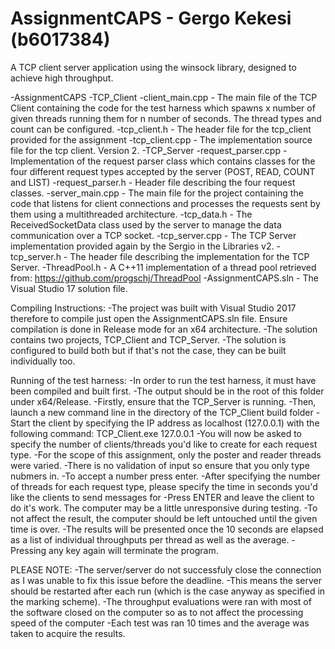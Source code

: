 # AssignmentCAPS - Gergo Kekesi (b6017384)

A TCP client server application using the winsock library, designed to achieve high throughput.

-AssignmentCAPS
	-TCP_Client
		-client_main.cpp - The main file of the TCP Client containing the code for the 
				   test harness which spawns x number of given threads running them for
				   n number of seconds. The thread types and count can be configured.
		-tcp_client.h	 - The header file for the tcp_client provided for the assignment
		-tcp_client.cpp  - The implementation source file for the tcp client. Version 2.
	-TCP_Server
		-request_parser.cpp - Implementation of the request parser class which contains
				      classes for the four different request types accepted by the server
				      (POST, READ, COUNT and LIST)
		-request_parser.h   - Header file describing the four request classes.
		-server_main.cpp    - The main file for the project containing the code that listens for client
				      connections and processes the requests sent by them using a multithreaded
				      architecture.
		-tcp_data.h	    - The ReceivedSocketData class used by the server to manage the data communication
				      over a TCP socket.
		-tcp_server.cpp	    - The TCP Server implementation provided again by the Sergio in the Libraries v2.
		-tcp_server.h	    - The header file describing the implementation for the TCP Server.
		-ThreadPool.h	    - A C++11 implementation of a thread pool retrieved from:
				      https://github.com/progschj/ThreadPool
	-AssignmentCAPS.sln	    - The Visual Studio 17 solution file.

Compiling Instructions:
-The project was built with Visual Studio 2017 therefore to compile just open the AssignmentCAPS.sln file.
 Ensure compilation is done in Release mode for an x64 architecture. 
-The solution contains two projects, TCP_Client and TCP_Server. 
-The solution is configured to build both but if that's not the case, they can be built individually too.

Running of the test harness:
-In order to run the test harness, it must have been compiled and built first.
-The output should be in the root of this folder under x64/Release.
-Firstly, ensure that the TCP_Server is running.
-Then, launch a new command line in the directory of the TCP_Client build folder
-Start the client by specifying the IP address as localhost (127.0.0.1) with the following command: TCP_Client.exe 127.0.0.1
-You will now be asked to specify the number of clients/threads you'd like to create for each request type.
-For the scope of this assignment, only the poster and reader threads were varied.
-There is no validation of input so ensure that you only type nubmers in.
-To accept a number press enter.
-After specifying the number of threads for each request type, please specify the time in seconds you'd like the clients to send messages for
-Press ENTER and leave the client to do it's work. The computer may be a little unresponsive during testing.
-To not affect the result, the computer should be left untouched until the given time is over.
-The results will be presented once the 10 seconds are elapsed as a list of individual throughputs per thread as well as the average.
-Pressing any key again will terminate the program.

PLEASE NOTE:
-The server/server do not successfuly close the connection as I was unable to fix this issue before the deadline.
-This means the server should be restarted after each run (which is the case anyway as specified in the marking scheme).
-The throughput evaluations were ran with most of the software closed on the computer so as to not affect the processing speed of the computer
-Each test was ran 10 times and the average was taken to acquire the results.

